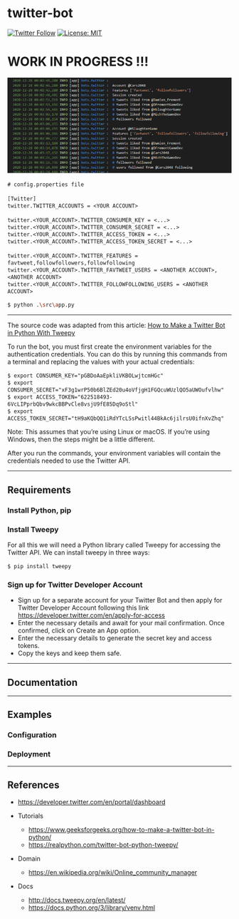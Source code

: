 # twitter-bot

[![Twitter Follow](https://img.shields.io/twitter/follow/Damien_Fremont?style=social)](https://twitter.com/Damien_Fremont)
[![License: MIT](https://img.shields.io/badge/License-MIT-yellow.svg)](https://opensource.org/licenses/MIT)


WORK IN PROGRESS !!!
================

![alt text](docs/screenshot-1.png)


```properties
# config.properties file

[Twitter]
twitter.TWITTER_ACCOUNTS = <YOUR ACCOUNT>

twitter.<YOUR_ACCOUNT>.TWITTER_CONSUMER_KEY = <...>
twitter.<YOUR_ACCOUNT>.TWITTER_CONSUMER_SECRET = <...>
twitter.<YOUR_ACCOUNT>.TWITTER_ACCESS_TOKEN = <...>
twitter.<YOUR_ACCOUNT>.TWITTER_ACCESS_TOKEN_SECRET = <...>

twitter.<YOUR_ACCOUNT>.TWITTER_FEATURES = favtweet,followfollowers,followfollowing
twitter.<YOUR_ACCOUNT>.TWITTER_FAVTWEET_USERS = <ANOTHER ACCOUNT>,<ANOTHER ACCOUNT>
twitter.<YOUR_ACCOUNT>.TWITTER_FOLLOWFOLLOWING_USERS = <ANOTHER ACCOUNT>
```

```bash
$ python .\src\app.py
```
---

The source code was adapted from this article: [How to Make a Twitter Bot in Python With Tweepy](https://realpython.com/twitter-bot-python-tweepy/)

To run the bot, you must first create the environment variables for the authentication credentials. You can do this by running this commands from a terminal and replacing the values with your actual credentials:

```
$ export CONSUMER_KEY="pGBDoAaEpkliVKBOLwjtcmHGc"
$ export CONSUMER_SECRET="xF3g1wrP50b6BlZEd20u4oVfjgH1FGQcuWUzlQO5aUWOufvlhw"
$ export ACCESS_TOKEN="622518493-6VcLIPprbQbv9wkcBBPvCle8vsjU9fE85Dq9oStl"
$ export ACCESS_TOKEN_SECRET="tH9aKQbQQ1iRdYTcLSsPwitl44BkAc6jilrsU0ifnXvZhq"
```

Note: This assumes that you’re using Linux or macOS. If you’re using Windows, then the steps might be a little different.

After you run the commands, your environment variables will contain the credentials needed to use the Twitter API.


---

## Requirements

### Install Python, pip

### Install Tweepy 

For all this we will need a Python library called Tweepy for accessing the Twitter API. We can install tweepy in three ways:

```bash
$ pip install tweepy
```

### Sign up for Twitter Developer Account

- Sign up for a separate account for your Twitter Bot and then apply for Twitter Developer Account following this link https://developer.twitter.com/en/apply-for-access 
- Enter the necessary details and await for your mail confirmation. Once confirmed, click on Create an App option.
- Enter the necessary details to generate the secret key and access tokens.
- Copy the keys and keep them safe.

---

## Documentation

---

## Examples

### Configuration


### Deployment


---

## References

- https://developer.twitter.com/en/portal/dashboard

- Tutorials
  - https://www.geeksforgeeks.org/how-to-make-a-twitter-bot-in-python/
  - https://realpython.com/twitter-bot-python-tweepy/
- Domain
  - https://en.wikipedia.org/wiki/Online_community_manager
- Docs
  - http://docs.tweepy.org/en/latest/
  - https://docs.python.org/3/library/venv.html